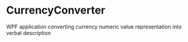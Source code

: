 # CurrencyConverter
WPF application converting currency numeric value representation into verbal description
